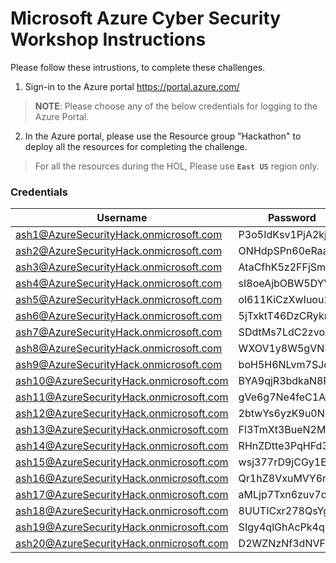 # Microsoft Azure Cyber Security Workshop Instructions 

Please follow these intrustions, to complete these challenges.

1. Sign-in to the Azure portal https://portal.azure.com/
> **NOTE**: Please choose any of the below credentials for logging to the Azure Portal.  

2. In the Azure portal, please use the Resource group "Hackathon" to deploy all the resources for completing the challenge. 
> For all the resources during the HOL, Please use **`East US`** region only.  

### Credentials
                    
Username  | Password
------------- | -------------
ash1@AzureSecurityHack.onmicrosoft.com  | P3o5IdKsv1PjA2kj
ash2@AzureSecurityHack.onmicrosoft.com | ONHdpSPn60eRaaXD
ash3@AzureSecurityHack.onmicrosoft.com|AtaCfhK5z2FFjSm2
ash4@AzureSecurityHack.onmicrosoft.com|sI8oeAjbOBW5DYV2
ash5@AzureSecurityHack.onmicrosoft.com|ol611KiCzXwIuou2
ash6@AzureSecurityHack.onmicrosoft.com|5jTxktT46DzCRykr
ash7@AzureSecurityHack.onmicrosoft.com|SDdtMs7LdC2zvoXq
ash8@AzureSecurityHack.onmicrosoft.com|WXOV1y8W5gVN8Kki
ash9@AzureSecurityHack.onmicrosoft.com|boH5H6NLvm7SJdi4
ash10@AzureSecurityHack.onmicrosoft.com|BYA9qjR3bdkaN8Ps
ash11@AzureSecurityHack.onmicrosoft.com|gVe6g7Ne4feC1AwI
ash12@AzureSecurityHack.onmicrosoft.com|2btwYs6yzK9u0N4x
ash13@AzureSecurityHack.onmicrosoft.com|Fl3TmXt3BueN2M5x
ash14@AzureSecurityHack.onmicrosoft.com|RHnZDtte3PqHFd3y
ash15@AzureSecurityHack.onmicrosoft.com|wsj377rD9jCGy1EZ
ash16@AzureSecurityHack.onmicrosoft.com|Qr1hZ8VxuMVY6nfg
ash17@AzureSecurityHack.onmicrosoft.com|aMLjp7Txn6zuv7ow
ash18@AzureSecurityHack.onmicrosoft.com|8UUTICxr278QsYgY
ash19@AzureSecurityHack.onmicrosoft.com|SIgy4qlGhAcPk4q2
ash20@AzureSecurityHack.onmicrosoft.com|D2WZNzNf3dNVFjpp

